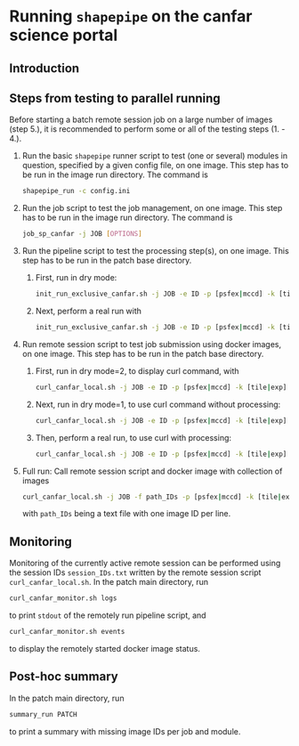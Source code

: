 # Running `shapepipe` on the canfar science portal

## Introduction

## Steps from testing to parallel running

Before starting a batch remote session job on a large number of images (step 5.),
it is recommended to perform some or all of the testing steps (1. - 4.).


1. Run the basic `shapepipe` runner script to test (one or several) modules in question, specified by a given config file, on one image.
   This step has to be run in the image run directory. The command is
   ```bash
   shapepipe_run -c config.ini
   ```

2. Run the job script to test the job management, on one image.
   This step has to be run in the image run directory. The command is
   ```bash
   job_sp_canfar -j JOB [OPTIONS]
   ```

3. Run the pipeline script to test the processing step(s), on one image.
   This step has to be run in the patch base directory.

   1. First, run in dry mode:
      ```bash
      init_run_exclusive_canfar.sh -j JOB -e ID -p [psfex|mccd] -k [tile|exp] -n
      ```
   2. Next, perform a real run with
      ```bash
      init_run_exclusive_canfar.sh -j JOB -e ID -p [psfex|mccd] -k [tile|exp] -n
      ```

4. Run remote session script to test job submission using docker images, on one image.
   This step has to be run in the patch base directory.
   1. First, run in dry mode=2, to display curl command, with
      ```bash
      curl_canfar_local.sh -j JOB -e ID -p [psfex|mccd] -k [tile|exp] -n 2
      ```

   2. Next, run in dry mode=1, to use curl command without processing:
      ```bash
      curl_canfar_local.sh -j JOB -e ID -p [psfex|mccd] -k [tile|exp] -n 1
      ```
   3. Then, perform a real run, to use curl with processing:
      ```bash
      curl_canfar_local.sh -j JOB -e ID -p [psfex|mccd] -k [tile|exp]
      ```
   
5. Full run: Call remote session script and docker image with collection of images
      ```bash
      curl_canfar_local.sh -j JOB -f path_IDs -p [psfex|mccd] -k [tile|exp]
      ```
      with `path_IDs` being a text file with one image ID per line.

## Monitoring

Monitoring of the currently active remote session can be performed using the session IDs `session_IDs.txt` written by the
remote session script `curl_canfar_local.sh`. In the patch main directory, run
```bash
curl_canfar_monitor.sh logs
```
to print `stdout` of the remotely run pipeline script, and
```bash
curl_canfar_monitor.sh events
```
to display the remotely started docker image status.

## Post-hoc summary

In the patch main directory, run
```bash
summary_run PATCH
```
to print a summary with missing image IDs per job and module.
